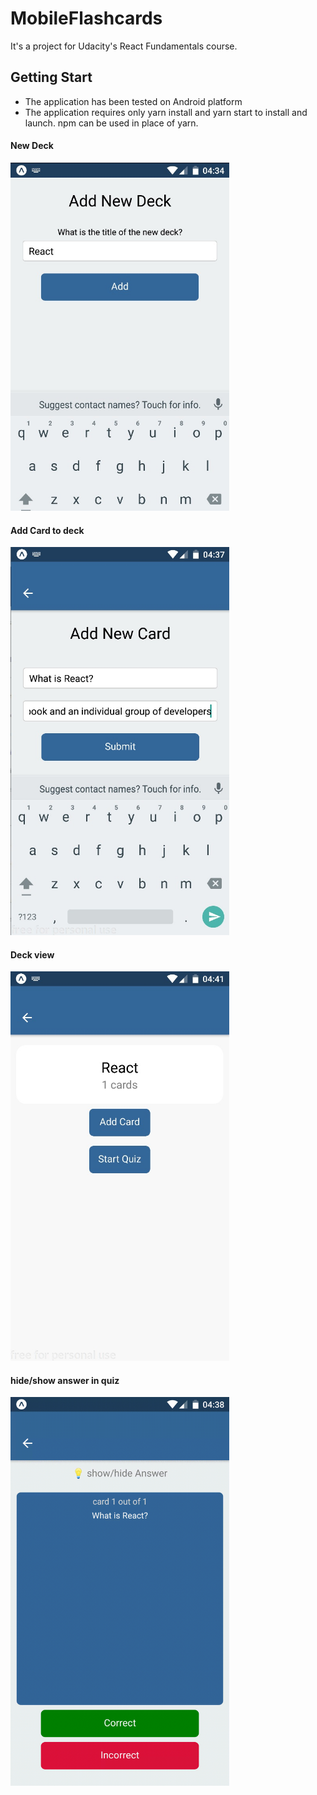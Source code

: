 
# MobileFlashcards

It's a project for Udacity's React Fundamentals course.

## Getting Start
- The application has been tested on Android platform
- The application requires only yarn install and yarn start to install and launch. npm can be used in place of yarn.

#### New Deck

<img src="./screenshots/newDeck.jpg" alt="new deck view" width="350">

#### Add Card to deck
<img src="./screenshots/newCard.jpg" alt="new card view" width="350">

#### Deck view
<img src="./screenshots/deck.jpg" alt="deck view" width="350">

#### hide/show answer in quiz
<img src="./screenshots/toggleAnswer.gif" alt="toggle answer" width="350">
